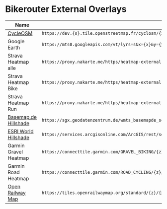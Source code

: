 # Bikerouter External Overlays

| Name | URL |
|---|---|
| [CycleOSM](https://cyclosm.org/) | `https://dev.{s}.tile.openstreetmap.fr/cyclosm/{z}/{x}/{y}.png` |
| Google Earth | `https://mts0.googleapis.com/vt/lyrs=s&x={x}&y={y}&z={z}` |
| Strava Heatmap alle | `https://proxy.nakarte.me/https/heatmap-external-b.strava.com/tiles-auth/all/red/{z}/{x}/{y}.png?px=256` |
| Strava Heatmap Bike | `https://proxy.nakarte.me/https/heatmap-external-b.strava.com/tiles-auth/ride/red/{z}/{x}/{y}.png?px=256` |
| Strava Heatmap Run | `https://proxy.nakarte.me/https/heatmap-external-b.strava.com/tiles-auth/run/red/{z}/{x}/{y}.png?px=256` |
| [Basemap.de Hillshade](https://basemap.de/web_raster_schummerung/) | `https://sgx.geodatenzentrum.de/wmts_basemapde_schummerung/tile/1.0.0/de_basemapde_web_raster_hillshade/default/GLOBAL_WEBMERCATOR/{z}/{y}/{x}.png` |
| [ESRI World Hillshade](https://arcg.is/00b0vC) | `https://services.arcgisonline.com/ArcGIS/rest/services/Elevation/World_Hillshade/MapServer/tile/{z}/{y}/{x}` |
| Garmin Gravel	Heatmap | `https://connecttile.garmin.com/GRAVEL_BIKING/{z}/{x}/{y}.png` |
| Garmin Road	Heatmap | `https://connecttile.garmin.com/ROAD_CYCLING/{z}/{x}/{y}.png` |
| [Open Railway Map](https://openrailwaymap.org/) | `https://tiles.openrailwaymap.org/standard/{z}/{x}/{y}.png` |
